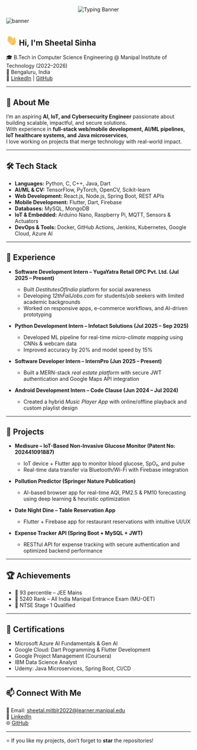 # <p align="center">
<p align="center">
  <img src="https://readme-typing-svg.demolab.com?font=Orbitron&size=36&pause=1200&color=00FF00&center=true&vCenter=true&width=900&lines=Welcome+to+my+Github+Profile;Building+Systems+That+Never+Fail&background=000000" alt="Typing Banner" />
</p>
  <img src="https://github.com/user-attachments/assets/f4b2843e-c7f8-4820-88bd-398250e21edb" alt="banner" />


 ## <img src="https://raw.githubusercontent.com/ABSphreak/ABSphreak/master/gifs/Hi.gif" width="30px"> Hi, I'm Sheetal Sinha  

🎓 B.Tech in Computer Science Engineering @ Manipal Institute of Technology (2022–2026)  
📍 Bengaluru, India  
🔗 [LinkedIn](https://www.linkedin.com/in/sheetal-sinha-472a8a252/) | [GitHub](https://github.com/sheetaal)  

---

## 🚀 About Me  
I’m an aspiring **AI, IoT, and Cybersecurity Engineer** passionate about building scalable, impactful, and secure solutions.  
With experience in **full-stack web/mobile development, AI/ML pipelines, IoT healthcare systems, and Java microservices**,  
I love working on projects that merge technology with real-world impact.  

---

## 🛠️ Tech Stack  

- **Languages:** Python, C, C++, Java, Dart  
- **AI/ML & CV:** TensorFlow, PyTorch, OpenCV, Scikit-learn  
- **Web Development:** React.js, Node.js, Spring Boot, REST APIs  
- **Mobile Development:** Flutter, Dart, Firebase  
- **Databases:** MySQL, MongoDB  
- **IoT & Embedded:** Arduino Nano, Raspberry Pi, MQTT, Sensors & Actuators  
- **DevOps & Tools:** Docker, GitHub Actions, Jenkins, Kubernetes, Google Cloud, Azure AI  

---

## 📌 Experience  

- **Software Development Intern – YugaYatra Retail OPC Pvt. Ltd. (Jul 2025 – Present)**  
  - Built *DestitutesOfIndia* platform for social awareness  
  - Developing *12thFailJobs.com* for students/job seekers with limited academic backgrounds  
  - Worked on responsive apps, e-commerce workflows, and AI-driven prototyping  

- **Python Development Intern – Infotact Solutions (Jul 2025 – Sep 2025)**  
  - Developed ML pipeline for real-time *micro-climate mapping* using CNNs & webcam data  
  - Improved accuracy by 20% and model speed by 15%  

- **Software Developer Intern – InternPro (Jun 2025 – Present)**  
  - Built a MERN-stack *real estate platform* with secure JWT authentication and Google Maps API integration  

- **Android Development Intern – Code Clause (Jun 2024 – Jul 2024)**  
  - Created a hybrid *Music Player App* with online/offline playback and custom playlist design  

---

## 🔬 Projects  

- **Medisure – IoT-Based Non-Invasive Glucose Monitor (Patent No: 202441091887)**  
  - IoT device + Flutter app to monitor blood glucose, SpO₂, and pulse  
  - Real-time data transfer via Bluetooth/Wi-Fi with Firebase integration  

- **Pollution Predictor (Springer Nature Publication)**  
  - AI-based browser app for real-time AQI, PM2.5 & PM10 forecasting using deep learning & heuristic optimization  

- **Date Night Dine – Table Reservation App**  
  - Flutter + Firebase app for restaurant reservations with intuitive UI/UX  

- **Expense Tracker API (Spring Boot + MySQL + JWT)**  
  - RESTful API for expense tracking with secure authentication and optimized backend performance  

---

## 🏆 Achievements  

- 🎯 93 percentile – JEE Mains  
- 🎯 5240 Rank – All India Manipal Entrance Exam (MU-OET)  
- 🎯 NTSE Stage 1 Qualified  

---

## 📜 Certifications  

- Microsoft Azure AI Fundamentals & Gen AI  
- Google Cloud: Dart Programming & Flutter Development  
- Google Project Management (Coursera)  
- IBM Data Science Analyst  
- Udemy: Java Microservices, Spring Boot, CI/CD  

---

## 📫 Connect With Me  

📧 Email: sheetal.mitblr2022@learner.manipal.edu  
💼 [LinkedIn](https://www.linkedin.com/in/sheetal-sinha-472a8a252/)  
🌐 [GitHub](https://github.com/sheetaal)  

---

⭐ If you like my projects, don’t forget to **star** the repositories!  
